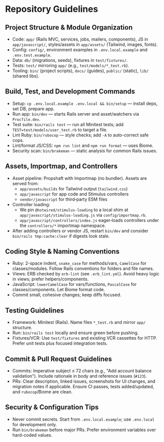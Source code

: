 # Repository Guidelines

## Project Structure & Module Organization
- Code: `app/` (Rails MVC, services, jobs, mailers, components), JS in `app/javascript/`, styles/assets in `app/assets/` (Tailwind, images, fonts).
- Config: `config/`, environment examples in `.env.local.example` and `.env.test.example`.
- Data: `db/` (migrations, seeds), fixtures in `test/fixtures/`.
- Tests: `test/` mirroring `app/` (e.g., `test/models/*_test.rb`).
- Tooling: `bin/` (project scripts), `docs/` (guides), `public/` (static), `lib/` (shared libs).

## Build, Test, and Development Commands
- Setup: `cp .env.local.example .env.local && bin/setup` — install deps, set DB, prepare app.
- Run app: `bin/dev` — starts Rails server and asset/watchers via `Procfile.dev`.
- Test suite: `bin/rails test` — run all Minitest tests; add `TEST=test/models/user_test.rb` to target a file.
- Lint Ruby: `bin/rubocop` — style checks; add `-A` to auto-correct safe cops.
- Lint/format JS/CSS: `npm run lint` and `npm run format` — uses Biome.
- Security scan: `bin/brakeman` — static analysis for common Rails issues.

## Assets, Importmap, and Controllers
- Asset pipeline: Propshaft with Importmap (no bundler). Assets are served from:
  - `app/assets/builds` for Tailwind output (`tailwind.css`)
  - `app/javascript` for app code and Stimulus controllers
  - `vendor/javascript` for third‑party ESM files
- Controller loading:
  - We pin `@hotwired/stimulus-loading` to a local shim at `app/javascript/stimulus-loading.js` via `config/importmap.rb`.
  - `app/javascript/controllers/index.js` eager‑loads controllers under the `controllers/*` importmap namespace.
- After adding controllers or vendor JS, restart `bin/dev` and consider `bin/rails tmp:cache:clear` if digests look stale.

## Coding Style & Naming Conventions
- Ruby: 2-space indent, `snake_case` for methods/vars, `CamelCase` for classes/modules. Follow Rails conventions for folders and file names.
- Views: ERB checked by `erb-lint` (see `.erb_lint.yml`). Avoid heavy logic in views; prefer helpers/components.
- JavaScript: `lowerCamelCase` for vars/functions, `PascalCase` for classes/components. Let Biome format code.
- Commit small, cohesive changes; keep diffs focused.

## Testing Guidelines
- Framework: Minitest (Rails). Name files `*_test.rb` and mirror `app/` structure.
- Run: `bin/rails test` locally and ensure green before pushing.
- Fixtures/VCR: Use `test/fixtures` and existing VCR cassettes for HTTP. Prefer unit tests plus focused integration tests.

## Commit & Pull Request Guidelines
- Commits: Imperative subject ≤ 72 chars (e.g., "Add account balance validation"). Include rationale in body and reference issues (`#123`).
- PRs: Clear description, linked issues, screenshots for UI changes, and migration notes if applicable. Ensure CI passes, tests added/updated, and `rubocop`/Biome are clean.

## Security & Configuration Tips
- Never commit secrets. Start from `.env.local.example`; use `.env.local` for development only.
- Run `bin/brakeman` before major PRs. Prefer environment variables over hard-coded values.
